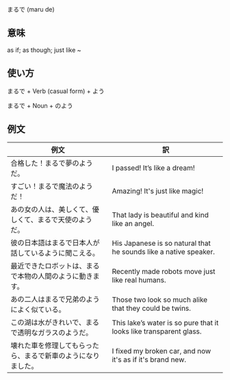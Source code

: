 まるで (maru de)

## 意味

as if; as though; just like ~

## 使い方

まるで	+ Verb (casual form) + よう

まるで	+ Noun + のよう

## 例文

|例文|訳|
| --- | --- |
|合格した！まるで夢のようだ。|I passed! It’s like a dream!|
|すごい！まるで魔法のようだ！|Amazing! It's just like magic!|
|あの女の人は、美しくて、優しくて、まるで天使のようだ。|That lady is beautiful and kind like an angel.|
|彼の日本語はまるで日本人が話しているように聞こえる。|His Japanese is so natural that he sounds like a native speaker.|
|最近できたロボットは、まるで本物の人間のように動きます。|Recently made robots move just like real humans.|
|あの二人はまるで兄弟のようによく似ている。|Those two look so much alike that they could be twins.|
|この湖は水がきれいで、まるで透明なガラスのようだ。|This lake’s water is so pure that it looks like transparent glass.|
|壊れた車を修理してもらったら、まるで新車のようになりました。|I fixed my broken car, and now it's as if it's brand new.|